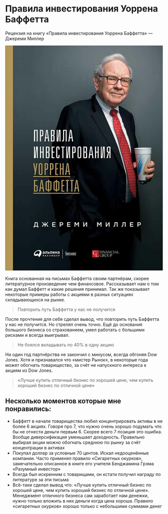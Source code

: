 # Правила инвестирования Уоррена Баффетта

Рецензия на книгу «Правила инвестирования Уоррена Баффетта» — Джереми Миллер

![Рецензия на книгу «Правила инвестирования Уоррена Баффетта» — Джереми Миллер](baffet.jpg)

Книга основанная на письмах Баффетта своим партнёрам, скорее литературное произведение чем финансовое. Рассказывает нам о том как думал Баффетт и какие решения принимал. Так же показывает некоторые примеры работы с акциями в разных ситуациях складывающихся на рынке.

> Повторить путь Баффетта у нас не получится

После прочтения для себя сделал вывод, что повторить путь Баффетта у нас не получится. Но стрелял очень точно. Ещё до основания большого бизнеса со страхованием, умел работать с большими рисками и всегда выигрывал.

> Не боялся вкладывать по 40% в одну акцию

Ни один год партнёрства не закончил с минусом, всегда обгоняя Dow Jones. Хотя и признавался что «мистер Рынок», в некоторые года может обогнать товарищество, за счёт не напускного интереса к акциям из Dow Jones.

> «Лучше купить отличный бизнес по хорошей цене, чем купить хороший бизнес по отличной цене»

## Несколько моментов которые мне понравились:

* Баффетт в начале товарищества любил концентрировать активы в не более 6 акциях. Говоря про 7, что нужно очень хорошо подумать что бы не отнести деньги первым 6. Скорее всего 7 позиция это ошибка. Вообще диверсификация уменьшает доходность. Правильно выбирая акции можно обогнать среднюю по рынку за счёт концентрации в активах
* Покупал доллар за условные 70 центов. Искал недооценённые компании. Часто применял правило «Сигаретных окурков», замечательно описанное в книге его учителя Бенджамина Грэма «Разумный инвестор»
* Всегда был искренним с товарищами, он кстати получил награду по литературе за эти письма
* Всё-таки сделал вывод что: «Лучше купить отличный бизнес по хорошей цене, чем купить хороший бизнес по отличной цене». Менеджмент отличного бизнеса сам заработает нам денежки, нужно только вложить в них деньги когда цена хороша. Правило «сигаретных окурков» хорошо только с небольшими суммами денег
